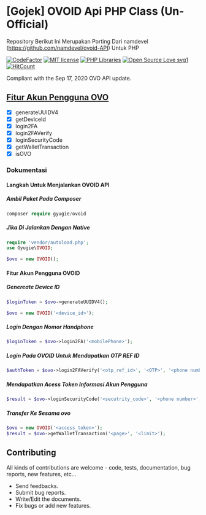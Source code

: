 # [Gojek] OVOID Api PHP Class (Un-Official)
Repository Berikut Ini Merupakan Porting Dari namdevel (https://github.com/namdevel/ovoid-API) Untuk PHP 

[![CodeFactor](https://www.codefactor.io/repository/github/mugypleci/ovoid/badge)](https://www.codefactor.io/repository/github/mugypleci/ovoid)
[![MIT license](https://img.shields.io/badge/License-MIT-blue.svg)](https://lbesson.mit-license.org/)
[![PHP Libraries](https://badgen.net/badge/icon/libraries?icon=libraries&label)](https://github.com/mugypleci/ovoid)
[![Open Source Love svg1](https://badges.frapsoft.com/os/v1/open-source.svg?v=103)](https://github.com/mugypleci/ovoid)
[![HitCount](http://hits.dwyl.com/mugypleci/ovoid.svg)](http://hits.dwyl.com/mugypleci/ovoid)

Compliant with the Sep 17, 2020 OVO API update.

<b>[Fitur Akun Pengguna OVO](#fitur-akun-pengguna-ovo)</b>
------------
- [x] generateUUIDV4
- [x] getDeviceId
- [x] login2FA
- [x] login2FAVerify
- [x] loginSecurityCode
- [x] getWalletTransaction
- [x] isOVO

### Dokumentasi

#### Langkah Untuk Menjalankan OVOID API
##### Ambil Paket Pada Composer
```php
composer require gyugie/ovoid
```

##### Jika Di Jalankan Dengan Native
```php
require 'vendor/autoload.php';
use Gyugie\OVOID;

$ovo = new OVOID();
```

#### Fitur Akun Pengguna OVOID

##### Genereate Device ID
```php
$loginToken = $ovo->generateUUIDV4();
```

```php
$ovo = new OVOID('<device_id>');
```
##### Login Dengan Nomor Handphone
```php
$loginToken = $ovo->login2FA('<mobilePhone>');
```
##### Login Pada OVOID Untuk Mendapatkan OTP REF ID
```php
$authToken = $ovo->login2FAVerify('<otp_ref_id>', '<OTP>', '<phone number>');
```
##### Mendapatkan Acess Token Informasi Akun Pengguna
```php
$result = $ovo->loginSecurityCode('<secutrity_code>', '<phone number>', '<otp_token>');
```
##### Transfer Ke Sesama ovo
```php
$ovo = new OVOID('<access_token>');
$result = $ovo->getWalletTransaction('<page>', '<limit>');
```

Contributing
------------

All kinds of contributions are welcome - code, tests, documentation, bug reports, new features, etc...

* Send feedbacks.
* Submit bug reports.
* Write/Edit the documents.
* Fix bugs or add new features.
